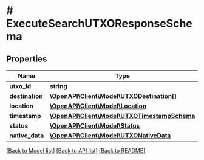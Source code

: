 # # ExecuteSearchUTXOResponseSchema

## Properties

Name | Type | Description | Notes
------------ | ------------- | ------------- | -------------
**utxo_id** | **string** |  | [optional]
**destination** | [**\OpenAPI\Client\Model\UTXODestination[]**](UTXODestination.md) |  | [optional]
**location** | [**\OpenAPI\Client\Model\Location**](Location.md) |  | [optional]
**timestamp** | [**\OpenAPI\Client\Model\UTXOTimestampSchema**](UTXOTimestampSchema.md) |  | [optional]
**status** | [**\OpenAPI\Client\Model\Status**](Status.md) |  | [optional]
**native_data** | [**\OpenAPI\Client\Model\UTXONativeData**](UTXONativeData.md) |  | [optional]

[[Back to Model list]](../../README.md#models) [[Back to API list]](../../README.md#endpoints) [[Back to README]](../../README.md)
